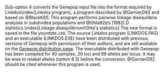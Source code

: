 Sub-option 4 converts the Genepop input file into the format required by Linkdos\index{Linkdos program}, a program described by @GarnierD92 and based on @BlackK85. This program performs pairwise linkage disequilibria analyses in subdivided populations and @Ohta82p’s (1982) $D$ statistics.\index{Linkage disequilibrium!Ohta's statistics} The new format is saved in the file *yourdata*`.LKD`. The source Linkdos program (LINKDOS.PAS) and an executable (LINKDOS.EXE) have been distributed with previous versions of Genepop with permission of their authors, and are still available on the [Genepop distribution page](http://kimura.univ-montp2.fr/~rousset/Genepop.htm). The executable distributed with Genepop has been compiled for 40 samples, 20 loci and 99 alleles per locus. It may be wise to relabel alleles (option 8.3) before the conversion. @GarnierD92 should be cited whenever this program is used.
